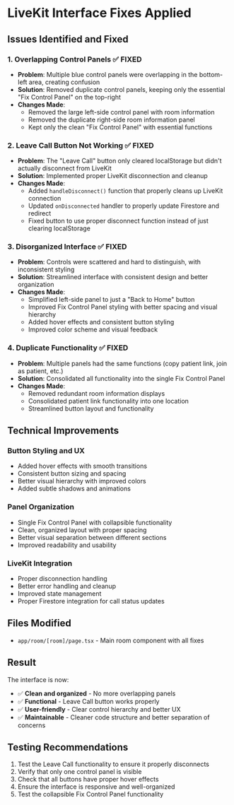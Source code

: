 # LiveKit Interface Fixes Applied

## Issues Identified and Fixed

### 1. **Overlapping Control Panels** ✅ FIXED
- **Problem**: Multiple blue control panels were overlapping in the bottom-left area, creating confusion
- **Solution**: Removed duplicate control panels, keeping only the essential "Fix Control Panel" on the top-right
- **Changes Made**:
  - Removed the large left-side control panel with room information
  - Removed the duplicate right-side room information panel
  - Kept only the clean "Fix Control Panel" with essential functions

### 2. **Leave Call Button Not Working** ✅ FIXED
- **Problem**: The "Leave Call" button only cleared localStorage but didn't actually disconnect from LiveKit
- **Solution**: Implemented proper LiveKit disconnection and cleanup
- **Changes Made**:
  - Added `handleDisconnect()` function that properly cleans up LiveKit connection
  - Updated `onDisconnected` handler to properly update Firestore and redirect
  - Fixed button to use proper disconnect function instead of just clearing localStorage

### 3. **Disorganized Interface** ✅ FIXED
- **Problem**: Controls were scattered and hard to distinguish, with inconsistent styling
- **Solution**: Streamlined interface with consistent design and better organization
- **Changes Made**:
  - Simplified left-side panel to just a "Back to Home" button
  - Improved Fix Control Panel styling with better spacing and visual hierarchy
  - Added hover effects and consistent button styling
  - Improved color scheme and visual feedback

### 4. **Duplicate Functionality** ✅ FIXED
- **Problem**: Multiple panels had the same functions (copy patient link, join as patient, etc.)
- **Solution**: Consolidated all functionality into the single Fix Control Panel
- **Changes Made**:
  - Removed redundant room information displays
  - Consolidated patient link functionality into one location
  - Streamlined button layout and functionality

## Technical Improvements

### Button Styling and UX
- Added hover effects with smooth transitions
- Consistent button sizing and spacing
- Better visual hierarchy with improved colors
- Added subtle shadows and animations

### Panel Organization
- Single Fix Control Panel with collapsible functionality
- Clean, organized layout with proper spacing
- Better visual separation between different sections
- Improved readability and usability

### LiveKit Integration
- Proper disconnection handling
- Better error handling and cleanup
- Improved state management
- Proper Firestore integration for call status updates

## Files Modified
- `app/room/[room]/page.tsx` - Main room component with all fixes

## Result
The interface is now:
- ✅ **Clean and organized** - No more overlapping panels
- ✅ **Functional** - Leave Call button works properly
- ✅ **User-friendly** - Clear control hierarchy and better UX
- ✅ **Maintainable** - Cleaner code structure and better separation of concerns

## Testing Recommendations
1. Test the Leave Call functionality to ensure it properly disconnects
2. Verify that only one control panel is visible
3. Check that all buttons have proper hover effects
4. Ensure the interface is responsive and well-organized
5. Test the collapsible Fix Control Panel functionality
